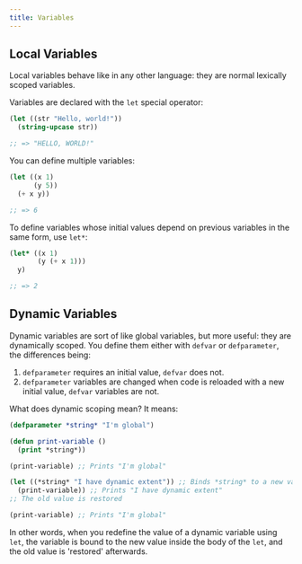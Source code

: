 ```yaml
---
title: Variables
---
```


## Local Variables

Local variables behave like in any other language: they are normal lexically
scoped variables.

Variables are declared with the `let` special operator:

```lisp
(let ((str "Hello, world!"))
  (string-upcase str))

;; => "HELLO, WORLD!"
```

You can define multiple variables:

```lisp
(let ((x 1)
      (y 5))
  (+ x y))

;; => 6
```

To define variables whose initial values depend on previous variables in the
same form, use `let*`:

```lisp
(let* ((x 1)
       (y (+ x 1)))
  y)

;; => 2
```

## Dynamic Variables

Dynamic variables are sort of like global variables, but more useful: they are
dynamically scoped. You define them either with `defvar` or `defparameter`, the
differences being:

1. `defparameter` requires an initial value, `defvar` does not.
2. `defparameter` variables are changed when code is reloaded with a new initial
   value, `defvar` variables are not.

What does dynamic scoping mean? It means:

```lisp
(defparameter *string* "I'm global")

(defun print-variable ()
  (print *string*))

(print-variable) ;; Prints "I'm global"

(let ((*string* "I have dynamic extent")) ;; Binds *string* to a new value
  (print-variable)) ;; Prints "I have dynamic extent"
;; The old value is restored

(print-variable) ;; Prints "I'm global"
```

In other words, when you redefine the value of a dynamic variable using `let`,
the variable is bound to the new value inside the body of the `let`, and the old
value is 'restored' afterwards.
